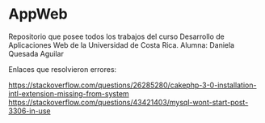 # AppWeb

Repositorio que posee todos los trabajos del curso Desarrollo de Aplicaciones Web de la Universidad de Costa Rica.
Alumna: Daniela Quesada Aguilar

Enlaces que resolvieron errores:

https://stackoverflow.com/questions/26285280/cakephp-3-0-installation-intl-extension-missing-from-system
https://stackoverflow.com/questions/43421403/mysql-wont-start-post-3306-in-use
